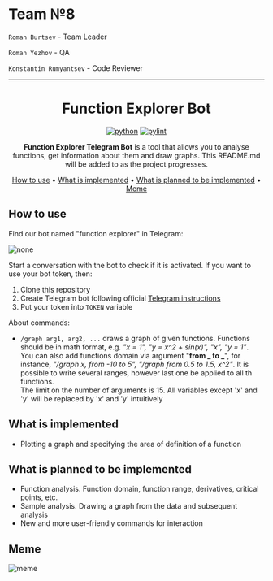 # Team №8

`Roman Burtsev` - Team Leader

`Roman Yezhov` - QA

`Konstantin Rumyantsev` - Code Reviewer

---
<div align="center">

# Function Explorer Bot

[![python](https://img.shields.io/badge/python-3.8%2B-green)]()
[![pylint](https://img.shields.io/badge/linter-pylint-blue)]()

**Function Explorer Telegram Bot** is a tool that allows you to analyse functions, get information about them and draw
graphs. This README.md will be added to as the project progresses.

[How to use](#how-to-use) •
[What is implemented](#what-is-implemented) •
[What is planned to be implemented](#what-is-planned-to-be-implemented) •
[Meme](#meme)

</div>

<a id="how-to-use"></a>

## How to use

Find our bot named "function explorer" in Telegram:

![none](https://i.ibb.co/m8jWZpJ/image.png)

Start a conversation with the bot to check if it is activated. If you want to use your bot token, then:

1) Clone this repository
2) Create Telegram bot following official [Telegram instructions](https://core.telegram.org/bots#6-botfather)
3) Put your token into `TOKEN` variable

About commands:

- `/graph arg1, arg2, ...` draws a graph of given functions. Functions should be in math format, e.g. _"x = 1",
  "y = x^2 + sin(x)", "x", "y = 1"_.<br>You can also add functions domain via argument "**from _ to _**", for instance,
  _"/graph x, from -10 to 5", "/graph from 0.5 to 1.5, x^2"_. It is possible to write several ranges, however last one
  be applied to all th functions.<br>The limit on the number of arguments is 15. All variables except 'x' and 'y' will
  be replaced by 'x' and 'y' intuitively

<a id="what-is-implemented"></a>

## What is implemented

- Plotting a graph and specifying the area of definition of a function

<a id="what-is-planned-to-be-implemented"></a>

## What is planned to be implemented

- Function analysis. Function domain, function range, derivatives, critical points, etc.
- Sample analysis. Drawing a graph from the data and subsequent analysis
- New and more user-friendly commands for interaction

<a id="meme"></a>

## Meme

![meme](https://i.ibb.co/tCp83JV/image.png)
